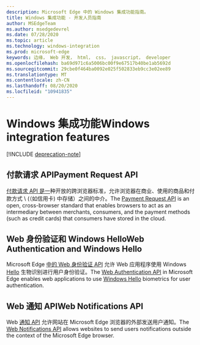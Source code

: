 ```yaml
---
description: Microsoft Edge 中的 Windows 集成功能指南。
title: Windows 集成功能 - 开发人员指南
author: MSEdgeTeam
ms.author: msedgedevrel
ms.date: 07/28/2020
ms.topic: article
ms.technology: windows-integration
ms.prod: microsoft-edge
keywords: 边缘， Web 开发， html， css， javascript， developer
ms.openlocfilehash: ba69d971c6a5006bc00f9e67517b40be1ab5692d
ms.sourcegitcommit: 29cbe0f464ba0092e025f502833eb9cc3e02ee89
ms.translationtype: MT
ms.contentlocale: zh-CN
ms.lasthandoff: 08/20/2020
ms.locfileid: "10941835"
---
```

# <span data-ttu-id="dc828-104">Windows 集成功能</span><span class="sxs-lookup"><span data-stu-id="dc828-104">Windows integration features</span></span>  

[!INCLUDE [deprecation-note](../includes/legacy-edge-note.md)]  

## <span data-ttu-id="dc828-105">付款请求 API</span><span class="sxs-lookup"><span data-stu-id="dc828-105">Payment Request API</span></span>  

<span data-ttu-id="dc828-106">[付款请求 API 是一](./windows-integration/payment-request-api.md)种开放的跨浏览器标准，允许浏览器在商业、使用的商品和付款方式 \ (（如信用卡\) 中存储）之间的中介。</span><span class="sxs-lookup"><span data-stu-id="dc828-106">The [Payment Request API](./windows-integration/payment-request-api.md) is an open, cross-browser standard that enables browsers to act as an intermediary between merchants, consumers, and the payment methods \(such as credit cards\) that consumers have stored in the cloud.</span></span>  

## <span data-ttu-id="dc828-107">Web 身份验证和 Windows Hello</span><span class="sxs-lookup"><span data-stu-id="dc828-107">Web Authentication and Windows Hello</span></span>  

<span data-ttu-id="dc828-108">Microsoft Edge [中的 Web 身份验证 API](./windows-integration/web-authentication.md) 允许 Web 应用程序使用 Windows [Hello](https://www.microsoft.com/windows/comprehensive-security) 生物识别进行用户身份验证。</span><span class="sxs-lookup"><span data-stu-id="dc828-108">The [Web Authentication API](./windows-integration/web-authentication.md) in Microsoft Edge enables web applications to use [Windows Hello](https://www.microsoft.com/windows/comprehensive-security) biometrics for user authentication.</span></span>  

## <span data-ttu-id="dc828-109">Web 通知 API</span><span class="sxs-lookup"><span data-stu-id="dc828-109">Web Notifications API</span></span>  

<span data-ttu-id="dc828-110">Web [通知 API](./windows-integration/web-notifications-api.md) 允许网站在 Microsoft Edge 浏览器的外部发送用户通知。</span><span class="sxs-lookup"><span data-stu-id="dc828-110">The [Web Notifications API](./windows-integration/web-notifications-api.md) allows websites to send users notifications outside the context of the Microsoft Edge browser.</span></span>  
